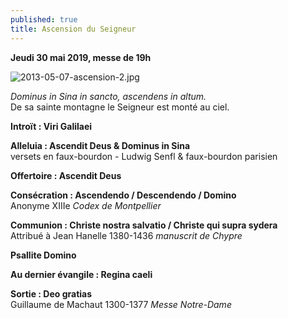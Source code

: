 ```yaml
---
published: true
title: Ascension du Seigneur
---
```

**Jeudi 30 mai 2019, messe de 19h**  

![2013-05-07-ascension-2.jpg]({{site.baseurl}}/images/2013-05-07-ascension-2.jpg)

*Dominus in Sina in sancto, ascendens in altum.*  
De sa sainte montagne le Seigneur est monté au ciel.

**Introït : Viri Galilaei**

**Alleluia : Ascendit Deus & Dominus in Sina**  
versets en faux-bourdon - Ludwig Senfl & faux-bourdon parisien

**Offertoire : Ascendit Deus**

**Consécration : Ascendendo / Descendendo / Domino**  
Anonyme XIIIe *Codex de Montpellier*

**Communion : Christe nostra salvatio / Christe qui supra sydera**  
Attribué à Jean Hanelle 1380-1436 *manuscrit de Chypre*

**Psallite Domino**  

**Au dernier évangile : Regina caeli**

**Sortie : Deo gratias**  
Guillaume de Machaut 1300-1377 *Messe Notre-Dame*
